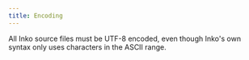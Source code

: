 ```yaml
---
title: Encoding
---
```

<!-- vale off -->

All Inko source files must be UTF-8 encoded, even though Inko's own syntax only
uses characters in the ASCII range.
